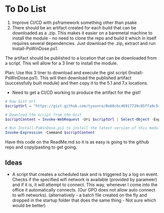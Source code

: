 ﻿# To Do List

1. Improve CI/CD with psframework something other than psake
2. There should be an artifact created for each build that can be downloaded as a .zip. This makes it easier on a baremetal machine to install the module - no need to clone the repo and build it which in itself requires several dependencies. Just download the .zip, extract and run Install-PsWinDose.ps1.

The artifact should be published to a location that can be downloaded from a script. This will allow for a 3 liner to install the module.

Plan: Use this 3 liner to download and execute the gist script (Install-PsWinDose.ps1). This will then download the published artifact (successfully built module) and then copy it to the 5.1 and 7.x locations.

- Need to get a CI/CD working to produce the artifact for the gist!

```powershell
# Raw Gist Url
$scriptUrl = "https://gist.github.com/tysonro/8e68cbc46917739c85ffa9c54dacd240/raw/Install-PsWinDose.ps1"

# Download the script from the Gist
$scriptContent = Invoke-WebRequest -Uri $scriptUrl | Select-Object -ExpandProperty Content

# Run Install-PsWinDose.ps1 to install the latest version of this module
Invoke-Expression -Command $scriptContent
```

Have this code on the ReadMe.md so it is as easy is going to the github repo and copy/pasting to get going.

## Ideas

- A script that creates a scheduled task and is triggered by a log on event. Checks if the specified wifi network is available (provided by parameer) and if it is, it will attempt to connect.
This way, whenever I come into the office it automatically connects. (Our GPO does not allow auto connect to wifi networks). (alternatively - a batch file created on the fly and dropped in 
the startup folder that does the same thing - Not sure which would be better)
